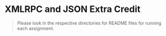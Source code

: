# XMLRPC and JSON Extra Credit

> Please look in the respective directories for README files for running each assignment.
